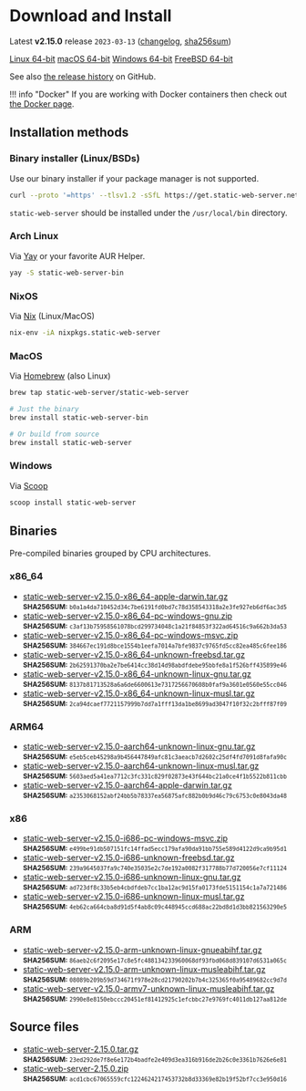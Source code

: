 # Download and Install

Latest **v2.15.0** release `2023-03-13` ([changelog](https://github.com/static-web-server/static-web-server/releases/tag/v2.15.0), [sha256sum](https://github.com/static-web-server/static-web-server/releases/download/v2.15.0/static-web-server-v2.15.0-SHA256SUM))

<div class="featured-downloads">

<a class="md-button md-button-sm" href="https://github.com/static-web-server/static-web-server/releases/download/v2.15.0/static-web-server-v2.15.0-x86_64-unknown-linux-gnu.tar.gz">Linux 64-bit</a> <a class="md-button md-button-sm" href="https://github.com/static-web-server/static-web-server/releases/download/v2.15.0/static-web-server-v2.15.0-x86_64-apple-darwin.tar.gz">macOS 64-bit</a>
<a class="md-button md-button-sm" href="https://github.com/static-web-server/static-web-server/releases/download/v2.15.0/static-web-server-v2.15.0-x86_64-pc-windows-msvc.zip">Windows 64-bit</a>
<a class="md-button md-button-sm" href="https://github.com/static-web-server/static-web-server/releases/download/v2.15.0/static-web-server-v2.15.0-x86_64-unknown-freebsd.tar.gz">FreeBSD 64-bit</a>

</div>

See also [the release history](https://github.com/static-web-server/static-web-server/releases) on GitHub.

!!! info "Docker"
    If you are working with Docker containers then check out [the Docker page](https://static-web-server.net/features/docker/).

## Installation methods

### Binary installer (Linux/BSDs)

Use our binary installer if your package manager is not supported.

```sh
curl --proto '=https' --tlsv1.2 -sSfL https://get.static-web-server.net | sh
```

`static-web-server` should be installed under the `/usr/local/bin` directory.

### Arch Linux

Via [Yay](https://github.com/Jguer/yay) or your favorite AUR Helper.

```sh
yay -S static-web-server-bin
```

### NixOS

Via [Nix](https://github.com/NixOS/nix) (Linux/MacOS)

```sh
nix-env -iA nixpkgs.static-web-server
```

### MacOS

Via [Homebrew](https://brew.sh/) (also Linux)

```sh
brew tap static-web-server/static-web-server

# Just the binary
brew install static-web-server-bin

# Or build from source
brew install static-web-server
```

### Windows

Via [Scoop](https://scoop.sh/)

```powershell
scoop install static-web-server
```

## Binaries

Pre-compiled binaries grouped by CPU architectures.

### x86_64

- [static-web-server-v2.15.0-x86_64-apple-darwin.tar.gz](https://github.com/static-web-server/static-web-server/releases/download/v2.15.0/static-web-server-v2.15.0-x86_64-apple-darwin.tar.gz)<br>
<small>**SHA256SUM:** `b0a1a4da710452d34c7be6191fd0bd7c78d358543318a2e3fe927eb6df6ac3d5`</small>
- [static-web-server-v2.15.0-x86_64-pc-windows-gnu.zip](https://github.com/static-web-server/static-web-server/releases/download/v2.15.0/static-web-server-v2.15.0-x86_64-pc-windows-gnu.zip)<br>
<small>**SHA256SUM:** `c3af13b75958561078bcd299734048c1a21f84853f322ad64516c9a662b3da53`</small>
- [static-web-server-v2.15.0-x86_64-pc-windows-msvc.zip](https://github.com/static-web-server/static-web-server/releases/download/v2.15.0/static-web-server-v2.15.0-x86_64-pc-windows-msvc.zip)<br>
<small>**SHA256SUM:** `384667ec191d8bce1554b1eefa7014a7bfe9837c9765fd5cc82ea485c6fee186`</small>
- [static-web-server-v2.15.0-x86_64-unknown-freebsd.tar.gz](https://github.com/static-web-server/static-web-server/releases/download/v2.15.0/static-web-server-v2.15.0-x86_64-unknown-freebsd.tar.gz)<br>
<small>**SHA256SUM:** `2b62591370ba2e7be6414cc38d14d98abdfdebe95bbfe8a1f526bff435899e46`</small>
- [static-web-server-v2.15.0-x86_64-unknown-linux-gnu.tar.gz](https://github.com/static-web-server/static-web-server/releases/download/v2.15.0/static-web-server-v2.15.0-x86_64-unknown-linux-gnu.tar.gz)<br>
<small>**SHA256SUM:** `8137b81713528a6a6de6600613e7317256670608b0faf9a3601e0560e55cc046`</small>
- [static-web-server-v2.15.0-x86_64-unknown-linux-musl.tar.gz](https://github.com/static-web-server/static-web-server/releases/download/v2.15.0/static-web-server-v2.15.0-x86_64-unknown-linux-musl.tar.gz)<br>
<small>**SHA256SUM:** `2ca94dcaef7721157999b7dd7a1fff13da1be8699ad3047f10f32c2bfff87f09`</small>

### ARM64

- [static-web-server-v2.15.0-aarch64-unknown-linux-gnu.tar.gz](https://github.com/static-web-server/static-web-server/releases/download/v2.15.0/static-web-server-v2.15.0-aarch64-unknown-linux-gnu.tar.gz)<br>
<small>**SHA256SUM:** `e5eb5ceb45298a9b456447849afc81c3aeacb7d2602c25df4fd7091d8fafa90c`</small>
- [static-web-server-v2.15.0-aarch64-unknown-linux-musl.tar.gz](https://github.com/static-web-server/static-web-server/releases/download/v2.15.0/static-web-server-v2.15.0-aarch64-unknown-linux-musl.tar.gz)<br>
<small>**SHA256SUM:** `5603aed5a41ea7712c3fc331c829f02873e43f644bc21a0ce4f1b5522b811cbb`</small>
- [static-web-server-v2.15.0-aarch64-apple-darwin.tar.gz](https://github.com/static-web-server/static-web-server/releases/download/v2.15.0/static-web-server-v2.15.0-aarch64-apple-darwin.tar.gz)<br>
<small>**SHA256SUM:** `a2353068152abf24bb5b78337ea56875afc882b0b9d46c79c6753c0e8043da48`</small>

### x86

- [static-web-server-v2.15.0-i686-pc-windows-msvc.zip](https://github.com/static-web-server/static-web-server/releases/download/v2.15.0/static-web-server-v2.15.0-i686-pc-windows-msvc.zip)<br>
<small>**SHA256SUM:** `e499be91db507151fc14ffad5ecc179afa90da91bb755e589d4122d9ca9b95d1`</small>
- [static-web-server-v2.15.0-i686-unknown-freebsd.tar.gz](https://github.com/static-web-server/static-web-server/releases/download/v2.15.0/static-web-server-v2.15.0-i686-unknown-freebsd.tar.gz)<br>
<small>**SHA256SUM:** `239a9645037fa9c740e35035e2c7de192a0082f317788b77d720056e7cf11124`</small>
- [static-web-server-v2.15.0-i686-unknown-linux-gnu.tar.gz](https://github.com/static-web-server/static-web-server/releases/download/v2.15.0/static-web-server-v2.15.0-i686-unknown-linux-gnu.tar.gz)<br>
<small>**SHA256SUM:** `ad723df8c33b5eb4cbdfdeb7cc1ba12ac9d15fa0173fde5151154c1a7a721486`</small>
- [static-web-server-v2.15.0-i686-unknown-linux-musl.tar.gz](https://github.com/static-web-server/static-web-server/releases/download/v2.15.0/static-web-server-v2.15.0-i686-unknown-linux-musl.tar.gz)<br>
<small>**SHA256SUM:** `4eb62ca664cba8d91d5f4ab8c09c448945ccd688ac22bd8d1d3bb821563290e5`</small>

### ARM

- [static-web-server-v2.15.0-arm-unknown-linux-gnueabihf.tar.gz](https://github.com/static-web-server/static-web-server/releases/download/v2.15.0/static-web-server-v2.15.0-arm-unknown-linux-gnueabihf.tar.gz)<br>
<small>**SHA256SUM:** `86aeb2c6f2095e17c8e5fc488134233960068df93fbd068d839107d6531a065c`</small>
- [static-web-server-v2.15.0-arm-unknown-linux-musleabihf.tar.gz](https://github.com/static-web-server/static-web-server/releases/download/v2.15.0/static-web-server-v2.15.0-arm-unknown-linux-musleabihf.tar.gz)<br>
<small>**SHA256SUM:** `08089b209b59d734671f978e28cd21790202b7b4c325365f0a95489682cc9d7d`</small>
- [static-web-server-v2.15.0-armv7-unknown-linux-musleabihf.tar.gz](https://github.com/static-web-server/static-web-server/releases/download/v2.15.0/static-web-server-v2.15.0-armv7-unknown-linux-musleabihf.tar.gz)<br>
<small>**SHA256SUM:** `2990e8e8150ebccc20451ef81412925c1efcbbc27e9769fc4011db127aa812de`</small>

## Source files

- [static-web-server-2.15.0.tar.gz](https://github.com/static-web-server/static-web-server/archive/refs/tags/v2.15.0.tar.gz)<br>
<small>**SHA256SUM:** `23ed292de7f8e6e172b4badfe2e409d3ea316b916de2b26c0e3361b7626e6e81`</small>
- [static-web-server-2.15.0.zip](https://github.com/static-web-server/static-web-server/archive/refs/tags/v2.15.0.zip)<br>
<small>**SHA256SUM:** `acd1cbc67065559cfc1224624217453732b8d33369e82b19f52bf7cc3e950d16`</small>

